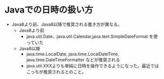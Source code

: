 # Javaでの日時の扱い方

- Java8より前、Java8以降で推奨される書き方が異なる。
  - Java8より前
    - java.util.Date、java.util.Calendar,java.text.SimpleDateFormat を使っていた
  - Java8以降
    - java.time.LocalDate, java.time.LocalDateTime, java.time.DateTimeFormatter などが推奨される
    - java.util.XXXよりも単純に日時を操作できるようになった。最近ではこっちが推奨されるとのこと。